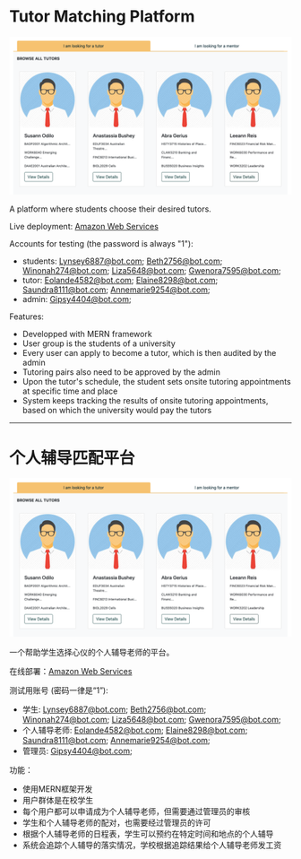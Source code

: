# Tutor Matching Platform

![title_img](misc/title_img.png)

A platform where students choose their desired tutors.

Live deployment: [Amazon Web Services](http://ec2-54-252-170-213.ap-southeast-2.compute.amazonaws.com:3001/)

Accounts for testing (the password is always "1"):
- students: Lynsey6887@bot.com; Beth2756@bot.com; Winonah274@bot.com; Liza5648@bot.com; Gwenora7595@bot.com;
- tutor: Eolande4582@bot.com; Elaine8298@bot.com; Saundra8111@bot.com; Annemarie9254@bot.com;
- admin: Gipsy4404@bot.com;

Features:
- Developped with MERN framework
- User group is the students of a university
- Every user can apply to become a tutor, which is then audited by the admin
- Tutoring pairs also need to be approved by the admin
- Upon the tutor's schedule, the student sets onsite tutoring appointments at specific time and place
- System keeps tracking the results of onsite tutoring appointments, based on which the university would pay the tutors

---

# 个人辅导匹配平台

![title_img](misc/title_img.png)

一个帮助学生选择心仪的个人辅导老师的平台。

在线部署：[Amazon Web Services](http://ec2-54-252-170-213.ap-southeast-2.compute.amazonaws.com:3001/)

测试用账号 (密码一律是“1”):
- 学生: Lynsey6887@bot.com; Beth2756@bot.com; Winonah274@bot.com; Liza5648@bot.com; Gwenora7595@bot.com;
- 个人辅导老师: Eolande4582@bot.com; Elaine8298@bot.com; Saundra8111@bot.com; Annemarie9254@bot.com;
- 管理员: Gipsy4404@bot.com;

功能：
- 使用MERN框架开发
- 用户群体是在校学生
- 每个用户都可以申请成为个人辅导老师，但需要通过管理员的审核
- 学生和个人辅导老师的配对，也需要经过管理员的许可
- 根据个人辅导老师的日程表，学生可以预约在特定时间和地点的个人辅导
- 系统会追踪个人辅导的落实情况，学校根据追踪结果给个人辅导老师发工资